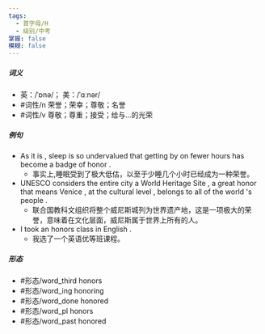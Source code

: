 ```yaml
---
tags:
  - 首字母/H
  - 级别/中考
掌握: false
模糊: false
---
```

##### 词义
- 英：/ˈɒnə/； 美：/ˈɑːnər/
- #词性/n  荣誉；荣幸；尊敬；名誉
- #词性/v  尊敬；尊重；接受；给与…的光荣
##### 例句
- As it is , sleep is so undervalued that getting by on fewer hours has become a badge of honor .
	- 事实上,睡眠受到了极大低估，以至于少睡几个小时已经成为一种荣誉。
- UNESCO considers the entire city a World Heritage Site , a great honor that means Venice , at the cultural level , belongs to all of the world 's people .
	- 联合国教科文组织将整个威尼斯城列为世界遗产地，这是一项极大的荣誉，意味着在文化层面，威尼斯属于世界上所有的人。
- I took an honors class in English .
	- 我选了一个英语优等班课程。
##### 形态
- #形态/word_third honors
- #形态/word_ing honoring
- #形态/word_done honored
- #形态/word_pl honors
- #形态/word_past honored
